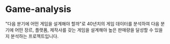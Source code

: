 # Game-analysis

 "다음 분기에 어떤 게임을 설계해야 할까"로 40년치의 게임 데이터를 분석하여 다음 분기에 어떤 장르, 플랫폼, 제작사를 갖는 게임을 설계해야 높은 판매량을 달성할 수 있을지 분석하는 프로젝트입니다.
